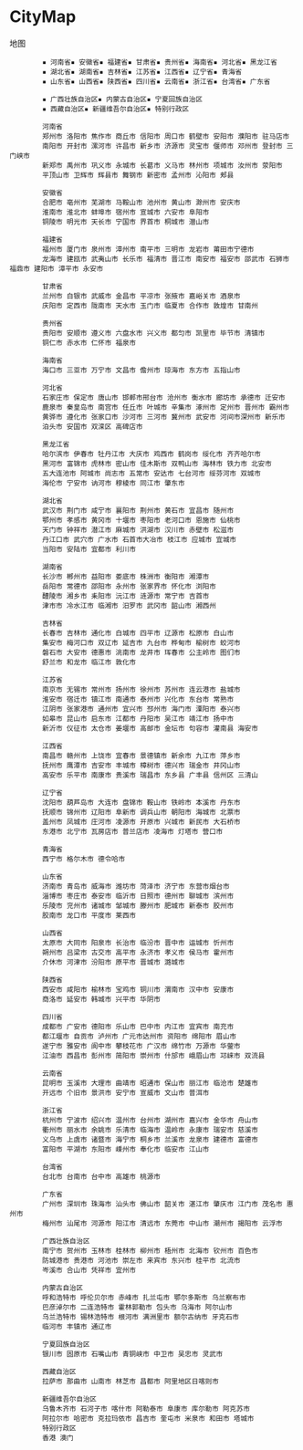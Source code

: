 # CityMap
地图
                      
            ▪ 河南省▪ 安徽省▪ 福建省▪ 甘肃省▪ 贵州省▪ 海南省▪ 河北省▪ 黑龙江省
            ▪ 湖北省▪ 湖南省▪ 吉林省▪ 江苏省▪ 江西省▪ 辽宁省▪ 青海省
            ▪ 山东省▪ 山西省▪ 陕西省▪ 四川省▪ 云南省▪ 浙江省▪ 台湾省▪ 广东省

            ▪ 广西壮族自治区▪ 内蒙古自治区▪ 宁夏回族自治区
            ▪ 西藏自治区▪ 新疆维吾尔自治区▪ 特别行政区

            河南省
            郑州市 洛阳市 焦作市 商丘市 信阳市 周口市 鹤壁市 安阳市 濮阳市 驻马店市
            南阳市 开封市 漯河市 许昌市 新乡市 济源市 灵宝市 偃师市 邓州市 登封市 三门峡市
            新郑市 禹州市 巩义市 永城市 长葛市 义马市 林州市 项城市 汝州市 荥阳市
            平顶山市 卫辉市 辉县市 舞钢市 新密市 孟州市 沁阳市 郏县          
                    
            安徽省
            合肥市 亳州市 芜湖市 马鞍山市 池州市 黄山市 滁州市 安庆市
            淮南市 淮北市 蚌埠市 宿州市 宣城市 六安市 阜阳市
            铜陵市 明光市 天长市 宁国市 界首市 桐城市 潜山市

            福建省
            福州市 厦门市 泉州市 漳州市 南平市 三明市 龙岩市 莆田市宁德市
            龙海市 建瓯市 武夷山市 长乐市 福清市 晋江市 南安市 福安市 邵武市 石狮市 福鼎市 建阳市 漳平市 永安市
            
            甘肃省
            兰州市 白银市 武威市 金昌市 平凉市 张掖市 嘉峪关市 酒泉市
            庆阳市 定西市 陇南市 天水市 玉门市 临夏市 合作市 敦煌市 甘南州
            
            贵州省
            贵阳市 安顺市 遵义市 六盘水市 兴义市 都匀市 凯里市 毕节市 清镇市
            铜仁市 赤水市 仁怀市 福泉市

            海南省
            海口市 三亚市 万宁市 文昌市 儋州市 琼海市 东方市 五指山市
            
            河北省
            石家庄市 保定市 唐山市 邯郸市邢台市 沧州市 衡水市 廊坊市 承德市 迁安市
            鹿泉市 秦皇岛市 南宫市 任丘市 叶城市 辛集市 涿州市 定州市 晋州市 霸州市
            黄骅市 遵化市 张家口市 沙河市 三河市 冀州市 武安市 河间市深州市 新乐市
            泊头市 安国市 双滦区 高碑店市
            
            黑龙江省
            哈尔滨市 伊春市 牡丹江市 大庆市 鸡西市 鹤岗市 绥化市 齐齐哈尔市
            黑河市 富锦市 虎林市 密山市 佳木斯市 双鸭山市 海林市 铁力市 北安市
            五大连池市 阿城市 尚志市 五常市 安达市 七台河市 绥芬河市 双城市
            海伦市 宁安市 讷河市 穆棱市 同江市 肇东市
            
            湖北省
            武汉市 荆门市 咸宁市 襄阳市 荆州市 黄石市 宜昌市 随州市
            鄂州市 孝感市 黄冈市 十堰市 枣阳市 老河口市 恩施市 仙桃市
            天门市 钟祥市 潜江市 麻城市 洪湖市 汉川市 赤壁市 松滋市
            丹江口市 武穴市 广水市 石首市大冶市 枝江市 应城市 宜城市
            当阳市 安陆市 宜都市 利川市

            湖南省
            长沙市 郴州市 益阳市 娄底市 株洲市 衡阳市 湘潭市
            岳阳市 常德市 邵阳市 永州市 张家界市 怀化市 浏阳市
            醴陵市 湘乡市 耒阳市 沅江市 涟源市 常宁市 吉首市
            津市市 冷水江市 临湘市 汨罗市 武冈市 韶山市 湘西州
            
            吉林省
            长春市 吉林市 通化市 白城市 四平市 辽源市 松原市 白山市
            集安市 梅河口市 双辽市 延吉市 九台市 桦甸市 榆树市 蛟河市
            磐石市 大安市 德惠市 洮南市 龙井市 珲春市 公主岭市 图们市
            舒兰市 和龙市 临江市 敦化市

            江苏省
            南京市 无锡市 常州市 扬州市 徐州市 苏州市 连云港市 盐城市
            淮安市 宿迁市 镇江市 南通市 泰州市 兴化市 东台市 常熟市
            江阴市 张家港市 通州市 宜兴市 邳州市 海门市 溧阳市 泰兴市
            如皋市 昆山市 启东市 江都市 丹阳市 吴江市 靖江市 扬中市
            新沂市 仪征市 太仓市 姜堰市 高邮市 金坛市 句容市 灌南县 海安市

            江西省
            南昌市 赣州市 上饶市 宜春市 景德镇市 新余市 九江市 萍乡市
            抚州市 鹰潭市 吉安市 丰城市 樟树市 德兴市 瑞金市 井冈山市
            高安市 乐平市 南康市 贵溪市 瑞昌市 东乡县 广丰县 信州区 三清山
            
            辽宁省
            沈阳市 葫芦岛市 大连市 盘锦市 鞍山市 铁岭市 本溪市 丹东市
            抚顺市 锦州市 辽阳市 阜新市 调兵山市 朝阳市 海城市 北票市
            盖州市 凤城市 庄河市 凌源市 开原市 兴城市 新民市 大石桥市
            东港市 北宁市 瓦房店市 普兰店市 凌海市 灯塔市 营口市
            
            青海省
            西宁市 格尔木市 德令哈市
            
            山东省
            济南市 青岛市 威海市 潍坊市 菏泽市 济宁市 东营市烟台市
            淄博市 枣庄市 泰安市 临沂市 日照市 德州市 聊城市 滨州市
            乐陵市 兖州市 诸城市 邹城市 滕州市 肥城市 新泰市 胶州市
            胶南市 龙口市 平度市 莱西市

            山西省
            太原市 大同市 阳泉市 长治市 临汾市 晋中市 运城市 忻州市
            朔州市 吕梁市 古交市 高平市 永济市 孝义市 侯马市 霍州市
            介休市 河津市 汾阳市 原平市 晋城市 潞城市

            陕西省
            西安市 咸阳市 榆林市 宝鸡市 铜川市 渭南市 汉中市 安康市
            商洛市 延安市 韩城市 兴平市 华阴市

            四川省
            成都市 广安市 德阳市 乐山市 巴中市 内江市 宜宾市 南充市
            都江堰市 自贡市 泸州市 广元市达州市 资阳市 绵阳市 眉山市
            遂宁市 雅安市 阆中市 攀枝花市 广汉市 绵竹市 万源市 华蓥市
            江油市 西昌市 彭州市 简阳市 崇州市 什邡市 峨眉山市 邛崃市 双流县

            云南省
            昆明市 玉溪市 大理市 曲靖市 昭通市 保山市 丽江市 临沧市 楚雄市
            开远市 个旧市 景洪市 安宁市 宣威市 文山市 普洱市

            浙江省
            杭州市 宁波市 绍兴市 温州市 台州市 湖州市 嘉兴市 金华市 舟山市
            衢州市 丽水市 余姚市 乐清市 临海市 温岭市 永康市 瑞安市 慈溪市
            义乌市 上虞市 诸暨市 海宁市 桐乡市 兰溪市 龙泉市 建德市 富德市
            富阳市 平湖市 东阳市 嵊州市 奉化市 临安市 江山市

            台湾省
            台北市 台南市 台中市 高雄市 桃源市

            广东省
            广州市 深圳市 珠海市 汕头市 佛山市 韶关市 湛江市 肇庆市 江门市 茂名市 惠州市 
            梅州市 汕尾市 河源市 阳江市 清远市 东莞市 中山市 潮州市 揭阳市 云浮市
            
            广西壮族自治区
            南宁市 贺州市 玉林市 桂林市 柳州市 梧州市 北海市 钦州市 百色市
            防城港市 贵港市 河池市 崇左市 来宾市 东兴市 桂平市 北流市
            岑溪市 合山市 凭祥市 宜州市

            内蒙古自治区
            呼和浩特市 呼伦贝尔市 赤峰市 扎兰屯市 鄂尔多斯市 乌兰察布市
            巴彦淖尔市 二连浩特市 霍林郭勒市 包头市 乌海市 阿尔山市
            乌兰浩特市 锡林浩特市 根河市 满洲里市 额尔古纳市 牙克石市
            临河市 丰镇市 通辽市

            宁夏回族自治区
            银川市 固原市 石嘴山市 青铜峡市 中卫市 吴忠市 灵武市

            西藏自治区
            拉萨市 那曲市 山南市 林芝市 昌都市 阿里地区日喀则市

            新疆维吾尔自治区
            乌鲁木齐市 石河子市 喀什市 阿勒泰市 阜康市 库尔勒市 阿克苏市
            阿拉尔市 哈密市 克拉玛依市 昌吉市 奎屯市 米泉市 和田市 塔城市
            特别行政区
            香港 澳门
            
            
            
            
            
